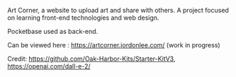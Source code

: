 
Art Corner, a website to upload art and share with others. A project focused on learning front-end technologies and web design.

Pocketbase used as back-end.

Can be viewed here : https://artcorner.jordonlee.com/ (work in progress)

Credit: https://github.com/Oak-Harbor-Kits/Starter-KitV3, https://openai.com/dall-e-2/
